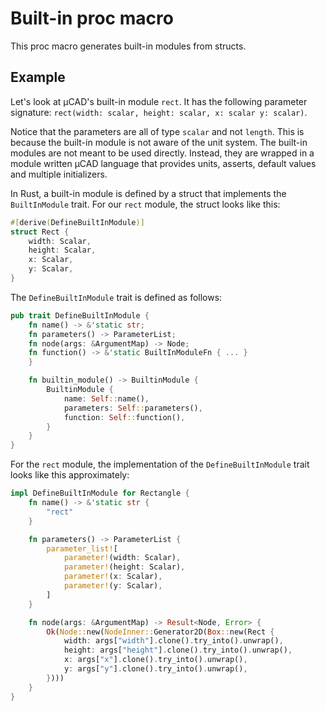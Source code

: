 # Built-in proc macro

This proc macro generates built-in modules from structs.

## Example

Let's look at µCAD's built-in module `rect`.
It has the following parameter signature: `rect(width: scalar, height: scalar, x: scalar y: scalar)`.

Notice that the parameters are all of type `scalar` and not `length`.
This is because the built-in module is not aware of the unit system.
The built-in modules are not meant to be used directly.
Instead, they are wrapped in a module written µCAD language that provides units, asserts, default values and multiple initializers.

In Rust, a built-in module is defined by a struct that implements the `BuiltInModule` trait.
For our `rect` module, the struct looks like this:

```rust
#[derive(DefineBuiltInModule)]
struct Rect {
    width: Scalar,
    height: Scalar,
    x: Scalar,
    y: Scalar,
}
```

The `DefineBuiltInModule` trait is defined as follows:

```rust
pub trait DefineBuiltInModule {
    fn name() -> &'static str;
    fn parameters() -> ParameterList;
    fn node(args: &ArgumentMap) -> Node;
    fn function() -> &'static BuiltInModuleFn { ... }
    }

    fn builtin_module() -> BuiltinModule {
        BuiltinModule {
            name: Self::name(),
            parameters: Self::parameters(),
            function: Self::function(),
        }
    }
}
```

For the `rect` module, the implementation of the `DefineBuiltInModule` trait looks like this approximately:

```rust
impl DefineBuiltInModule for Rectangle {
    fn name() -> &'static str {
        "rect"
    }

    fn parameters() -> ParameterList {
        parameter_list![
            parameter!(width: Scalar),
            parameter!(height: Scalar),
            parameter!(x: Scalar),
            parameter!(y: Scalar),
        ]
    }

    fn node(args: &ArgumentMap) -> Result<Node, Error> {
        Ok(Node::new(NodeInner::Generator2D(Box::new(Rect {
            width: args["width"].clone().try_into().unwrap(),
            height: args["height"].clone().try_into().unwrap(),
            x: args["x"].clone().try_into().unwrap(),
            y: args["y"].clone().try_into().unwrap(),
        })))
    }
}
```

